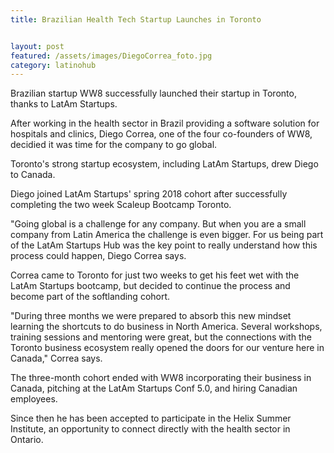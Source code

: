```yaml
---
title: Brazilian Health Tech Startup Launches in Toronto


layout: post
featured: /assets/images/DiegoCorrea_foto.jpg
category: latinohub
---
```


<p>
Brazilian startup WW8 successfully launched their startup in Toronto, thanks to LatAm Startups.
</p>

<p>
After working in the health sector in Brazil providing a software solution for hospitals and clinics, Diego Correa, one of the four co-founders of WW8, decidied it was time for the company to go global.
</p>

<p>
Toronto's strong startup ecosystem, including LatAm Startups, drew Diego to Canada.
</p>

<p>
Diego joined LatAm Startups' spring 2018 cohort after successfully completing the two week Scaleup Bootcamp Toronto.
</p>

<p>
"Going global is a challenge for any company. But when you are a small company from Latin America the challenge is even bigger. For us being part of the LatAm Startups Hub was the key point to really understand how this process could happen, Diego Correa says.
</p>

<p>
Correa came to Toronto for just two weeks to get his feet wet with the LatAm Startups bootcamp, but decided to continue the process and become part of the softlanding cohort.
</p>

<!--more-->

<p>
"During three months we were prepared to absorb this new mindset learning the shortcuts to do business in North America. Several workshops, training sessions and mentoring were great, but the connections with the Toronto business ecosystem really opened the doors for our venture here in Canada," Correa says.
</p>

<p>
The three-month cohort ended with WW8 incorporating their business in Canada, pitching at the LatAm Startups Conf 5.0, and hiring Canadian employees.
</p>

<p>
Since then he has been accepted to participate in the Helix Summer Institute, an opportunity to connect directly with the health sector in Ontario.
</p>

